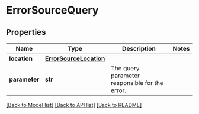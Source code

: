 # ErrorSourceQuery

## Properties
Name | Type | Description | Notes
------------ | ------------- | ------------- | -------------
**location** | [**ErrorSourceLocation**](ErrorSourceLocation.md) |  | 
**parameter** | **str** | The query parameter responsible for the error. | 

[[Back to Model list]](../README.md#documentation-for-models) [[Back to API list]](../README.md#documentation-for-api-endpoints) [[Back to README]](../README.md)

